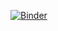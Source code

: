 [![Binder](https://mybinder.org/badge_logo.svg)](https://mybinder.org/v2/gh/lhy11009/aspectLib/HEAD)
